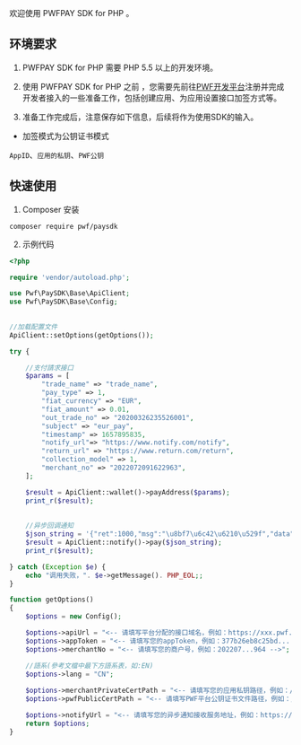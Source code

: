 欢迎使用 PWFPAY SDK for PHP 。

## 环境要求
1. PWFPAY SDK for PHP 需要 PHP 5.5 以上的开发环境。

2. 使用 PWFPAY SDK for  PHP 之前 ，您需要先前往[PWF开发平台](https://pwf.com/)注册并完成开发者接入的一些准备工作，包括创建应用、为应用设置接口加签方式等。

3. 准备工作完成后，注意保存如下信息，后续将作为使用SDK的输入。

* 加签模式为公钥证书模式

`AppID`、`应用的私钥`、`PWF公钥`


## 快速使用

1. Composer 安装
```
composer require pwf/paysdk 
```

2. 示例代码
```php
<?php

require 'vendor/autoload.php';

use Pwf\PaySDK\Base\ApiClient;
use Pwf\PaySDK\Base\Config;
    
    
//加载配置文件
ApiClient::setOptions(getOptions());

try {

	//支付請求接口
    $params = [
        "trade_name" => "trade_name",
        "pay_type" => 1,
        "fiat_currency" => "EUR",
        "fiat_amount" => 0.01,
        "out_trade_no" => "20200326235526001",
        "subject" => "eur_pay",
        "timestamp" => 1657895835,
		"notify_url"=> "https://www.notify.com/notify",
		"return_url" => "https://www.return.com/return",
        "collection_model" => 1,
        "merchant_no" => "2022072091622963",
    ];

    $result = ApiClient::wallet()->payAddress($params);
    print_r($result);
    
    
    //异步回调通知
    $json_string = '{"ret":1000,"msg":"\u8bf7\u6c42\u6210\u529f","data":"WDlwdnBoSkFDeS96bVdIYjg4WUNaaXVuV3NTQ......."}';
    $result = ApiClient::notify()->pay($json_string);
	print_r($result);

} catch (Exception $e) {
    echo "调用失败，". $e->getMessage(). PHP_EOL;;
}

function getOptions()
{
    $options = new Config();

    $options->apiUrl = "<-- 请填写平台分配的接口域名，例如：https://xxx.pwf.com/ -->";
    $options->appToken = "<-- 请填写您的appToken，例如：377b26eb8c25bd... -->";
    $options->merchantNo = "<-- 请填写您的商户号，例如：202207...964 -->";

    //語系(參考文檔中最下方語系表，如:EN)
    $options->lang = "CN";
    
    $options->merchantPrivateCertPath = "<-- 请填写您的应用私钥路径，例如：/foo/MyPrivateKey.pem -->";
    $options->pwfPublicCertPath = "<-- 请填写PWF平台公钥证书文件路径，例如：/foo/PwfPublicKey.pem -->";

    $options->notifyUrl = "<-- 请填写您的异步通知接收服务地址，例如：https://www.notify.com/notify -->";
    return $options;
}

```

